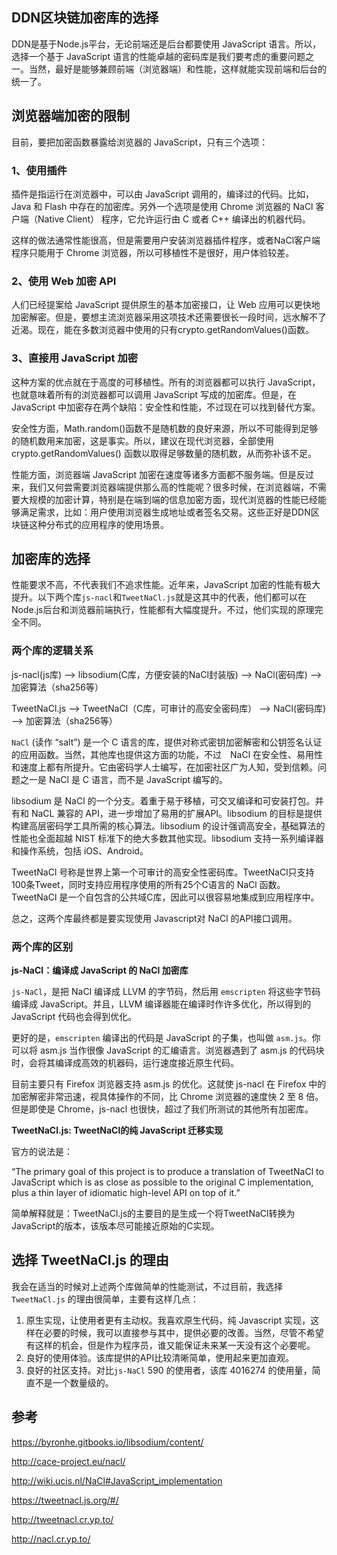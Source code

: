DDN区块链加密库的选择
--------------

DDN是基于Node.js平台，无论前端还是后台都要使用 JavaScript 语言。所以，选择一个基于 JavaScript 语言的性能卓越的密码库是我们要考虑的重要问题之一。当然，最好是能够兼顾前端（浏览器端）和性能，这样就能实现前端和后台的统一了。

## 浏览器端加密的限制

目前，要把加密函数暴露给浏览器的 JavaScript，只有三个选项：

### 1、使用插件

插件是指运行在浏览器中，可以由 JavaScript 调用的，编译过的代码。比如，Java 和 Flash 中存在的加密库。另外一个选项是使用 Chrome 浏览器的 NaCl 客户端（Native Client） 程序，它允许运行由 C 或者 C++ 编译出的机器代码。

这样的做法通常性能很高，但是需要用户安装浏览器插件程序，或者NaCl客户端程序只能用于 Chrome 浏览器，所以可移植性不是很好，用户体验较差。

### 2、使用 Web 加密 API

人们已经提案给 JavaScript 提供原生的基本加密接口，让 Web 应用可以更快地加密解密。但是，要想主流浏览器采用这项技术还需要很长一段时间，远水解不了近渴。现在，能在多数浏览器中使用的只有crypto.getRandomValues()函数。

### 3、直接用 JavaScript 加密

这种方案的优点就在于高度的可移植性。所有的浏览器都可以执行 JavaScript，也就意味着所有的浏览器都可以调用 JavaScript 写成的加密库。但是，在 JavaScript 中加密存在两个缺陷：安全性和性能，不过现在可以找到替代方案。

安全性方面，Math.random()函数不是随机数的良好来源，所以不可能得到足够的随机数用来加密，这是事实。所以，建议在现代浏览器，全部使用 crypto.getRandomValues() 函数以取得足够数量的随机数，从而弥补该不足。

性能方面，浏览器端 JavaScript 加密在速度等诸多方面都不服务端。但是反过来，我们又何尝需要浏览器端提供那么高的性能呢？很多时候，在浏览器端，不需要大规模的加密计算，特别是在端到端的信息加密方面，现代浏览器的性能已经能够满足需求，比如：用户使用浏览器生成地址或者签名交易。这些正好是DDN区块链这种分布式的应用程序的使用场景。

## 加密库的选择

性能要求不高，不代表我们不追求性能。近年来，JavaScript 加密的性能有极大提升。以下两个库`js-nacl`和`TweetNaCl.js`就是这其中的代表，他们都可以在Node.js后台和浏览器前端执行，性能都有大幅度提升。不过，他们实现的原理完全不同。

### 两个库的逻辑关系

js-nacl(js库) --> libsodium(C库，方便安装的NaCl封装版) --> NaCl(密码库) --> 加密算法（sha256等）

TweetNaCl.js --> TweetNaCl（C库，可审计的高安全密码库） --> NaCl(密码库) --> 加密算法（sha256等）

`NaCl` (读作 “salt”) 是一个 C 语言的库，提供对称式密钥加密解密和公钥签名认证的应用函数。当然，其他库也提供这方面的功能，不过　NaCl 在安全性、易用性和速度上都有所提升。它由密码学人士编写，在加密社区广为人知，受到信赖。问题之一是 NaCl 是 C 语言，而不是 JavaScript 编写的。

libsodium 是 NaCl 的一个分支。着重于易于移植，可交叉编译和可安装打包。并有和 NaCL 兼容的 API，进一步增加了易用的扩展API。libsodium 的目标是提供构建高层密码学工具所需的核心算法。libsodium 的设计强调高安全，基础算法的性能也全面超越 NIST 标准下的绝大多数其他实现。libsodium 支持一系列编译器和操作系统，包括 iOS、Android。

TweetNaCl 号称是世界上第一个可审计的高安全性密码库。TweetNaCl只支持100条Tweet，同时支持应用程序使用的所有25个C语言的 NaCl 函数。TweetNaCl 是一个自包含的公共域C库，因此可以很容易地集成到应用程序中。

总之，这两个库最终都是要实现使用 Javascript对 NaCl 的API接口调用。

### 两个库的区别

**js-NaCl：编译成 JavaScript 的 NaCl 加密库**

`js-NaCl`，是把 NaCl 编译成 LLVM 的字节码，然后用 `emscripten` 将这些字节码编译成 JavaScript。并且，LLVM 编译器能在编译时作许多优化，所以得到的 JavaScript 代码也会得到优化。

更好的是，`emscripten` 编译出的代码是 JavaScript 的子集，也叫做 `asm.js`。你可以将 asm.js 当作很像 JavaScript 的汇编语言。浏览器遇到了 asm.js 的代码块时，会将其编译成高效的机器码，运行速度接近原生代码。

目前主要只有 Firefox 浏览器支持 asm.js 的优化。这就使 js-nacl 在 Firefox 中的加密解密非常迅速，视具体操作的不同，比 Chrome 浏览器的速度快 2 至 8 倍。但是即使是 Chrome，js-nacl 也很快，超过了我们所测试的其他所有加密库。

**TweetNaCl.js: TweetNaCl的纯 JavaScript 迁移实现**

官方的说法是：

“The primary goal of this project is to produce a translation of TweetNaCl to JavaScript which is as close as possible to the original C implementation, plus a thin layer of idiomatic high-level API on top of it.”

简单解释就是：TweetNaCl.js的主要目的是生成一个将TweetNaCl转换为JavaScript的版本，该版本尽可能接近原始的C实现。

## 选择 TweetNaCl.js 的理由

我会在适当的时候对上述两个库做简单的性能测试，不过目前，我选择 `TweetNaCl.js` 的理由很简单，主要有这样几点：

1. 原生实现，让使用者更有主动权。我喜欢原生代码，纯 Javascript 实现，这样在必要的时候，我可以直接参与其中，提供必要的改善。当然，尽管不希望有这样的机会，但是作为程序员，谁又能保证未来某一天没有这个必要呢。
2. 良好的使用体验。该库提供的API比较清晰简单，使用起来更加直观。
3. 良好的社区支持。对比`js-NaCl` 590 的使用者，该库 4016274 的使用量，简直不是一个数量级的。

## 参考

https://byronhe.gitbooks.io/libsodium/content/

http://cace-project.eu/nacl/

http://wiki.ucis.nl/NaCl#JavaScript_implementation

https://tweetnacl.js.org/#/

http://tweetnacl.cr.yp.to/

http://nacl.cr.yp.to/
